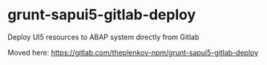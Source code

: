 # grunt-sapui5-gitlab-deploy
Deploy UI5 resources to ABAP system directly from Gitlab

Moved here: https://gitlab.com/theplenkov-npm/grunt-sapui5-gitlab-deploy
